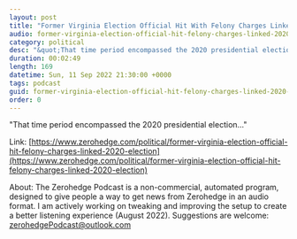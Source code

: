 ```yaml
---
layout: post
title: "Former Virginia Election Official Hit With Felony Charges Linked to 2020 Election"
audio: former-virginia-election-official-hit-felony-charges-linked-2020-election-0
category: political
desc: "&quot;That time period encompassed the 2020 presidential election...&quot;"
duration: 00:02:49
length: 169
datetime: Sun, 11 Sep 2022 21:30:00 +0000
tags: podcast
guid: former-virginia-election-official-hit-felony-charges-linked-2020-election-0
order: 0
---
```

&quot;That time period encompassed the 2020 presidential election...&quot;

Link: [https://www.zerohedge.com/political/former-virginia-election-official-hit-felony-charges-linked-2020-election](https://www.zerohedge.com/political/former-virginia-election-official-hit-felony-charges-linked-2020-election)

About: The Zerohedge Podcast is a non-commercial, automated program, designed to give people a way to get news from Zerohedge in an audio format.  I am actively working on tweaking and improving the setup to create a better listening experience (August 2022).  Suggestions are welcome: [zerohedgePodcast@outlook.com](mailto:zerohedgePodcast@outlook.com)